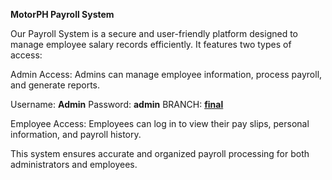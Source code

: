 <b>MotorPH Payroll System</b>

Our Payroll System is a secure and user-friendly platform designed to manage employee salary records efficiently. It features two types of access:

Admin Access: Admins can manage employee information, process payroll, and generate reports.

Username: <b>Admin</b> Password: <b>admin</b>
BRANCH: <b><u>final</b></u>

Employee Access: Employees can log in to view their pay slips, personal information, and payroll history.

This system ensures accurate and organized payroll processing for both administrators and employees.
